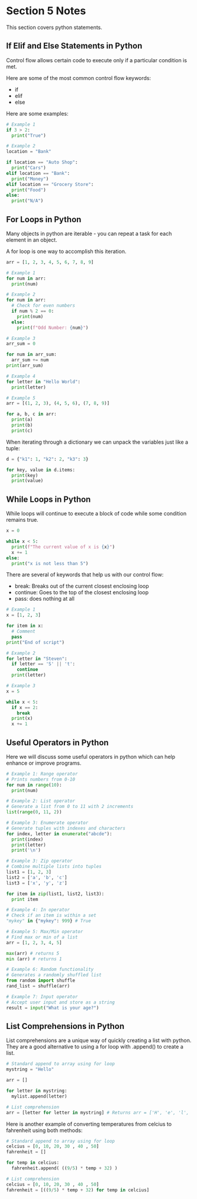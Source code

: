 # Section 5 Notes

This section covers python statements.

## If Elif and Else Statements in Python

Control flow allows certain code to execute only if a particular condition is met.

Here are some of the most common control flow keywords:
* if
* elif
* else

Here are some examples:

```python
# Example 1
if 3 > 2:
  print("True")

# Example 2
location = "Bank"

if location == "Auto Shop":
  print("Cars")
elif location == "Bank":
  print("Money")
elif location == "Grocery Store":
  print("Food")
else:
  print("N/A")
```

## For Loops in Python

Many objects in python are iterable - you can repeat a task for each element in an object.

A for loop is one way to accomplish this iteration.

```python
arr = [1, 2, 3, 4, 5, 6, 7, 8, 9]

# Example 1
for num in arr:
  print(num)

# Example 2
for num in arr:
  # Check for even numbers
  if num % 2 == 0:
    print(num)
  else:
    print(f"Odd Number: {num}")

# Example 3
arr_sum = 0

for num in arr_sum:
  arr_sum += num
print(arr_sum)

# Example 4
for letter in "Hello World":
  print(letter)

# Example 5
arr = [(1, 2, 3), (4, 5, 6), (7, 8, 9)]

for a, b, c in arr:
  print(a)
  print(b)
  print(c)
```

When iterating through a dictionary we can unpack the variables just like a tuple:

```python
d = {"k1": 1, "k2": 2, "k3": 3}

for key, value in d.items:
  print(key)
  print(value)
```

## While Loops in Python

While loops will continue to execute a block of code while some condition remains true.

```python
x = 0

while x < 5:
  print(f"The current value of x is {x}")
  x += 1
else:
  print("x is not less than 5")
```

There are several of keywords that help us with our control flow:
* break: Breaks out of the current closest enclosing loop
* continue: Goes to the top of the closest enclosing loop
* pass: does nothing at all

```python
# Example 1
x = [1, 2, 3]

for item in x:
  # Comment
  pass
print("End of script")

# Example 2
for letter in "Steven":
  if letter == 'S' || 't':
    continue
  print(letter)

# Example 3
x = 5

while x < 5:
  if x == 2:
    break
  print(x)
  x += 1
```
## Useful Operators in Python

Here we will discuss some useful operators in python which can help enhance or improve programs.

```python
# Example 1: Range operator
# Prints numbers from 0-10
for num in range(10):
  print(num)

# Example 2: List operator
# Generate a list from 0 to 11 with 2 increments
list(range(0, 11, 2))

# Example 3: Enumerate operator
# Generate tuples with indexes and characters
for index, letter in enumerate("abcde"):
  print(index)
  print(letter)
  print('\n')

# Example 3: Zip operator
# Combine multiple lists into tuples
list1 = [1, 2, 3]
list2 = ['a', 'b', 'c']
list3 = ['x', 'y', 'z']

for item in zip(list1, list2, list3):
  print item

# Example 4: In operator
# Check if an item is within a set
"mykey" in {"mykey": 999} # True

# Example 5: Max/Min operator
# Find max or min of a list
arr = [1, 2, 3, 4, 5]

max(arr) # returns 5
min (arr) # returns 1

# Example 6: Random functionality
# Generates a randomly shuffled list
from random import shuffle
rand_list = shuffle(arr)

# Example 7: Input operator
# Accept user input and store as a string
result = input("What is your age?")
```

## List Comprehensions in Python

List comprehensions are a unique way of quickly creating a list with python. They are a good alternative to using a for loop with .append() to create a list.

```python
# Standard append to array using for loop
mystring = "Hello"

arr = []

for letter in mystring:
  mylist.append(letter)

# List comprehension
arr = [letter for letter in mystring] # Returns arr = ['H', 'e', 'l', 'l', 'o']
```

Here is another example of converting temperatures from celcius to fahrenheit using both methods:

```python
# Standard append to array using for loop
celcius = [0, 10, 20, 30 , 40 , 50]
fahrenheit = []

for temp in celcius:
  fahrenheit.append( ((9/5) * temp + 32) )

# List comprehension
celcius = [0, 10, 20, 30 , 40 , 50]
fahrenheit = [((9/5) * temp + 32) for temp in celcius]
